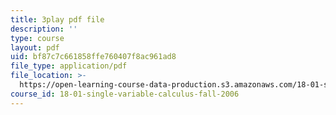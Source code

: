 ```yaml
---
title: 3play pdf file
description: ''
type: course
layout: pdf
uid: bf87c7c661858ffe760407f8ac961ad8
file_type: application/pdf
file_location: >-
  https://open-learning-course-data-production.s3.amazonaws.com/18-01-single-variable-calculus-fall-2006/bf87c7c661858ffe760407f8ac961ad8_4Q37iOyBq44.pdf
course_id: 18-01-single-variable-calculus-fall-2006
---
```

